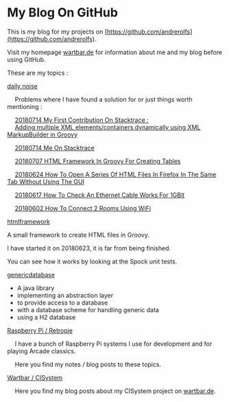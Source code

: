 # My Blog On GitHub

This is my blog for my projects on [https://github.com/andrerolfs](https://github.com/andrerolfs).

Visit my homepage [wartbar.de](http://www.wartbar.de) for information about me and my blog before using GitHub.

These are my topics :

[daily noise](dailynoise.md)

&emsp; Problems where I have found a solution for or just things worth mentioning : 

&emsp; [20180714 My First Contribution On Stacktrace : ](https://stackoverflow.com/questions/18010286/adding-multiple-xml-elements-containers-dynamically-using-xml-markupbuilder-in-g/51337530#51337530)
<br/>
&emsp; [Adding multiple XML elements/containers dynamically using XML MarkupBuilder in Groovy](https://stackoverflow.com/questions/18010286/adding-multiple-xml-elements-containers-dynamically-using-xml-markupbuilder-in-g/51337530#51337530)

&emsp; [20180714 Me On Stacktrace](https://stackoverflow.com/users/10079624/andre-rolfs?tab=profile)

&emsp; [20180707 HTML Framework In Groovy For Creating Tables](https://andrerolfs.github.io/dailynoise.html#20180707-html-framework-in-groovy-for-creating-tables)

&emsp; [20180624 How To Open A Series Of HTML Files In Firefox In The Same Tab Without Using The GUI](https://andrerolfs.github.io/dailynoise.html#20180624-how-to-open-a-series-of-html-files-in-firefox-in-the-same-tab-without-using-the-gui)

&emsp; [20180617 How To Check An Ethernet Cable Works For 1GBit](https://andrerolfs.github.io/dailynoise.html#20180617-how-to-check-an-ethernet-cable-works-for-1gbit)

&emsp; [20180602 How To Connect 2 Rooms Using WiFi](https://andrerolfs.github.io/dailynoise.html#20180602-how-to-connect-2-rooms-using-wifi)

[htmlframework](https://github.com/andrerolfs/htmlframework)

A small framework to create HTML files in Groovy. 

I have started it on 20180623, it is far from being finished.

You can see how it works by looking at the Spock unit tests.

[genericdatabase](genericdatabase.md)

* A java library 
* implementing an abstraction layer 
* to provide access to a database 
* with a database scheme for handling generic data
* using a H2 database  

[Raspberry Pi / Retropie](raspberrypi.md)

&emsp; I have a bunch of Raspberry Pi systems I use for development and for playing Arcade classics.

&emsp; Here you find my notes / blog posts to these topics.

[Wartbar / CISystem](http://www.wartbar.de/topic_CISYSTEM.html)

&emsp; Here you find my blog posts about my CISystem project on [wartbar.de](http://www.wartbar.de).
